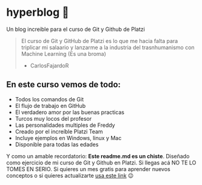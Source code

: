 # hyperblog 💚
Un blog increible para el curso de Git y Github de Platzi
>El curso de Git y GitHub de Platzi es lo que me hacia falta para triplicar mi salaario y lanzarme a la industria del trasnhumanismo con Machine Learning (Es una broma)
>- CarlosFajardoR

## En este curso vemos de todo:
* Todos los comandos de Git
* El flujo de trabajo en GitHub
* El verdadero amor por las buenas practicas
* Turcos muy locos del profesor
* Las personalidades multiples de Freddy
* Creado por el increíble Platzi Team
* Incluye ejemplos en Windows, linux y Mac
* Disponible para todas las edades

Y como un amable recordatorio: **Este readme.md es un chiste**. Diseñado como ejercicio de mi curso de Git y Github en Platzi. Si llegas acá NO TE LO TOMES EN SERIO.  Si quieres un mes gratis para aprender nuevos conceptos o si quieres actualizarte [usa este link](https://platzi.com/c/carlosfajardor/ "usa este link") 😉